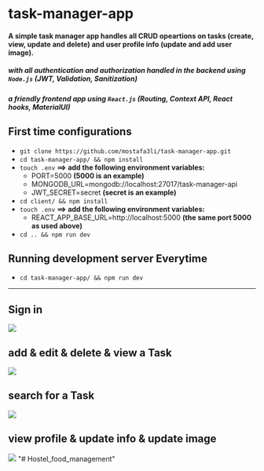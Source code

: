 # task-manager-app
#### A simple task manager app handles all CRUD opeartions on tasks (create, view, update and delete) and user profile info (update and add user image). 
##### with all authentication and authorization handled in the backend using `Node.js` (JWT, Validation, Sanitization)
##### a friendly frontend app using `React.js` (Routing, Context API, React hooks, MaterialUI)

## First time configurations
- `git clone https://github.com/mostafa3li/task-manager-app.git`
- `cd task-manager-app/ && npm install`
- `touch .env`
**==> add the following environment variables:**
    - PORT=5000 **(5000 is an example)**
    - MONGODB_URL=mongodb://localhost:27017/task-manager-api
    - JWT_SECRET=secret **(secret is an example)**
- `cd client/ && npm install`
- `touch .env`
**==> add the following environment variables:**
    - REACT_APP_BASE_URL=http://localhost:5000      **(the same port 5000 as used above)**
- `cd .. && npm run dev`

## Running development server Everytime 
- `cd task-manager-app/ && npm run dev`

-----------------------------------------------------------------------------------------------------

## Sign in
![](screenshots/1.png)

## add & edit & delete & view a Task
![](screenshots/2.png)
## search for a Task
![](screenshots/3.png)
## view profile & update info & update image
![](screenshots/4.png)
"# Hostel_food_management" 
